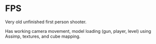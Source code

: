 # FPS

Very old unfinished first person shooter. 

Has working camera movement, model loading (gun, player, level) using Assimp, textures, and cube mapping.
